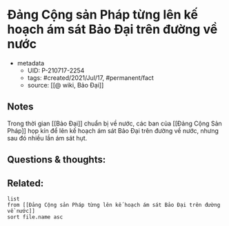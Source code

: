 # Đảng Cộng sản Pháp từng lên kế hoạch ám sát Bảo Đại trên đường về nước

- metadata
	- UID: P-210717-2254
	- tags: #created/2021/Jul/17, #permanent/fact 
	- source: [[@ wiki, Bảo Đại]]

## Notes
Trong thời gian [[Bảo Đại]] chuẩn bị về nước, các ban của [[Đảng Cộng Sản Pháp]] họp kín để lên kế hoạch ám sát Bảo Đại trên đường về nước, nhưng sau đó nhiều lần ám sát hụt.

## Questions & thoughts:

## Related:
```dataview
list
from [[Đảng Cộng sản Pháp từng lên kế hoạch ám sát Bảo Đại trên đường về nước]]
sort file.name asc
```
